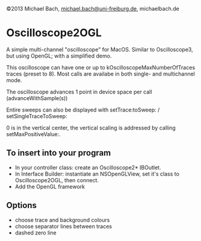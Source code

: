 ©2013 Michael Bach, michael.bach@uni-freiburg.de, michaelbach.de


Oscilloscope2OGL
================

A simple multi-channel "oscilloscope" for MacOS. Similar to Oscilloscope3, but using OpenGL; with a simplified demo.


This oscilloscope can have one or up to kOscilloscopeMaxNumberOfTraces traces (preset to 8).
Most calls are availabe in both single- and multichannel mode.
 
The oscilloscope advances 1 point in device space per call (advanceWithSample(s))

Entire sweeps can also be displayed with setTrace:toSweep: / setSingleTraceToSweep:

0 is in the vertical center, the vertical scaling is addressed by calling setMaxPositiveValue:.
 

To insert into your program
---------------------------
* In your controller class: create an Oscilloscope2* IBOutlet.
* In Interface Builder: instantiate an NSOpenGLView, set it's class to Oscilloscope2OGL, then connect.
* Add the OpenGL framework


Options
-------
* choose trace and background colours
* choose separator lines between traces
* dashed zero line


